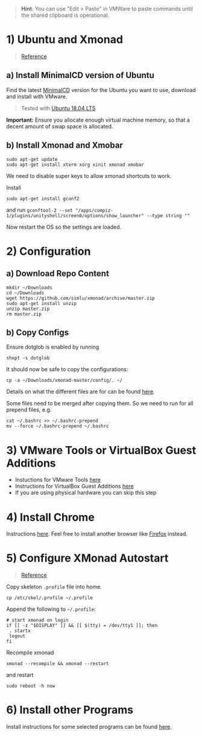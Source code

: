 > **Hint**: You can use "Edit > Paste" in VMWare to paste commands until the shared clipboard is operational.

# 1) Ubuntu and Xmonad
> [Reference](http://askubuntu.com/questions/142061/can-i-completely-remove-gnome-and-leave-xmonad)

## a) Install MinimalCD version of Ubuntu
Find the latest [MinimalCD](https://help.ubuntu.com/community/Installation/MinimalCD) version for the Ubuntu you want to use, download and install with VMware.

> Tested with [Ubuntu 18.04 LTS](http://archive.ubuntu.com/ubuntu/dists/bionic/main/installer-amd64/current/images/netboot/mini.iso)

**Important:** Ensure you allocate enough virtual machine memory, so that a decent amount of swap space is allocated.

## b) Install Xmonad and Xmobar
```shell
sudo apt-get update
sudo apt-get install xterm xorg xinit xmonad xmobar
```

We need to disable super keys to allow xmonad shortcuts to work.

Install
```shell
sudo apt-get install gconf2
```

and run `gconftool-2 --set "/apps/compiz-1/plugins/unityshell/screen0/options/show_launcher" --type string ""`

Now restart the OS so the settings are loaded.

# 2) Configuration
## a) Download Repo Content
```shell
mkdir ~/Downloads
cd ~/Downloads
wget https://github.com/simlu/xmonad/archive/master.zip
sudo apt-get install unzip
unzip master.zip
rm master.zip
```
## b) Copy Configs
Ensure dotglob is enabled by running
```shell
shopt -s dotglob
```
It should now be safe to copy the configurations:
```shell
cp -a ~/Downloads/xmonad-master/config/. ~/
```
Details on what the different files are for can be found [here](config.md). 

Some files need to be merged after copying them. So we need to run for all prepend files, e.g.
```
cat ~/.bashrc >> ~/.bashrc-prepend
mv --force ~/.bashrc-prepend ~/.bashrc
```

# 3) VMware Tools or VirtualBox Guest Additions
* Instuctions for VMware Tools [here](programs/vmware-tools.md)
* Instructions for VirtualBox Guest Additions [here](programs/virtualbox-guest-additions.md)
* If you are using physical hardware you can skip this step

# 4) Install Chrome
Instructions [here](programs/chrome.md). Feel free to install another browser like [Firefox](https://help.ubuntu.com/community/FirefoxNewVersion) instead.

# 5) Configure XMonad Autostart
> [Reference](https://linuxexpresso.wordpress.com/2010/10/03/startx-automatically-on-login-ubuntu/)

Copy skeleton `.profile` file into home.
```shell
cp /etc/skel/.profile ~/.profile
```
Append the following to `~/.profile`:
```shell
# start xmonad on login
if [[ -z "$DISPLAY" ]] && [[ $(tty) = /dev/tty1 ]]; then
 . startx
 logout
fi
```
Recompile xmonad
```shell
xmonad --recompile && xmonad --restart
```
and restart
```shell
sudo reboot -h now
```

# 6) Install other Programs
Install instructions for some selected programs can be found [here](programs/).

